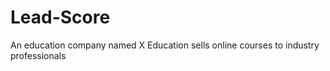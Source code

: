 # Lead-Score
An education company named X Education sells online courses to industry professionals 
